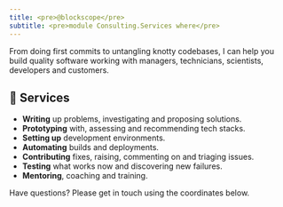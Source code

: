 ```yaml
---
title: <pre>@blockscope</pre>
subtitle: <pre>module Consulting.Services where</pre>
---
```


From doing first commits to untangling knotty codebases, I can help you build
quality software working with managers, technicians, scientists, developers and
customers.

## 🧾 Services

* **Writing** up problems, investigating and proposing solutions.
* **Prototyping** with, assessing and recommending tech stacks.
* **Setting up** development environments.
* **Automating** builds and deployments.
* **Contributing** fixes, raising, commenting on and triaging issues.
* **Testing** what works now and discovering new failures.
* **Mentoring**, coaching and training.

Have questions? Please get in touch using the coordinates below.